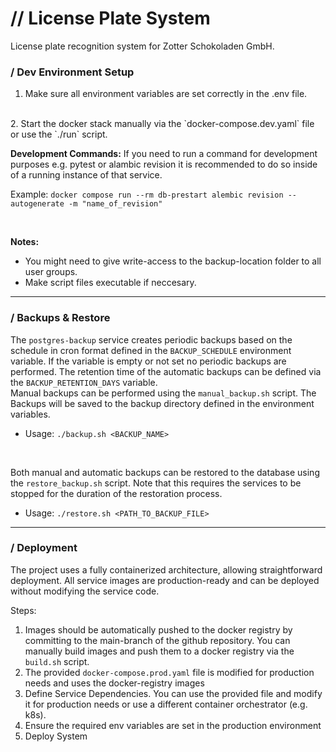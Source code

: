 # // License Plate System
License plate recognition system for Zotter Schokoladen GmbH.

### / Dev Environment Setup
1. Make sure all environment variables are set correctly in the .env file.
<br>
2. Start the docker stack manually via the `docker-compose.dev.yaml` file or use the `./run` script.

<br>

**Development Commands:**
If you need to run a command for development purposes e.g. pytest or alambic revision it is recommended to do so inside of a running instance of that service.

Example:
`docker compose run --rm db-prestart alembic revision --autogenerate -m "name_of_revision"`

<br>

**Notes:**
- You might need to give write-access to the backup-location folder to all user groups.
- Make script files executable if neccesary.

---

### / Backups & Restore
The `postgres-backup` service creates periodic backups based on the schedule in cron format defined in the `BACKUP_SCHEDULE` environment variable. If the variable is empty or not set no periodic backups are performed.
The retention time of the automatic backups can be defined via the `BACKUP_RETENTION_DAYS` variable.
<br>
Manual backups can be performed using the `manual_backup.sh` script.
The Backups will be saved to the backup directory defined in the environment variables.
- Usage: `./backup.sh <BACKUP_NAME>`
<br>

Both manual and automatic backups can be restored to the database using the `restore_backup.sh` script.
Note that this requires the services to be stopped for the duration of the restoration process.
- Usage: `./restore.sh <PATH_TO_BACKUP_FILE>`
---

### / Deployment
The project uses a fully containerized architecture, allowing straightforward deployment.
All service images are production-ready and can be deployed without modifying the service code.

Steps:
1. Images should be automatically pushed to the docker registry by committing to the main-branch of the github repository. You can manually build images and push them to a docker registry via the `build.sh` script.
2. The provided `docker-compose.prod.yaml` file is modified for production needs and uses the docker-registry images
2. Define Service Dependencies. You can use the provided file and modify it for production needs or use a different container orchestrator (e.g. k8s).
3. Ensure the required env variables are set in the production environment
4. Deploy System